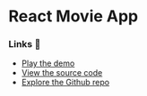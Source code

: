 # React Movie App

### Links 🔗
- [Play the demo](https://react-movie-app.rolandjlevy.repl.co/)
- [View the source code](https://replit.com/@RolandJLevy/react-movie-app)
- [Explore the Github repo](https://github.com/rolandjlevy/react-movie-app)

